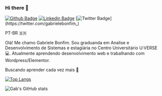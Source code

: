 ### Hi there 👋
[![Github Badge](https://img.shields.io/badge/-Github-000?style=flat-square&logo=Github&logoColor=white&link=https://github.com/gabrielebonfim)](https://github.com/gabrielebonfim)
[![Linkedin Badge](https://img.shields.io/badge/-LinkedIn-blue?style=flat-square&logo=Linkedin&logoColor=white&link=https://www.linkedin.com/in/gabrielealvesbonfim/)](https://www.linkedin.com/in/gabrielealvesbonfim/)
[![Twitter Badge](https://img.shields.io/badge/-Twitter-1ca0f1?style=flat-square&labelColor=1ca0f1&logo=twitter&logoColor=white&link=https://twitter.com/gabrielebonfim_)](https://twitter.com/gabrielebonfim_)


PT-BR :brazil:

Olá! Me chamo Gabriele Bonfim. Sou graduanda em Analise e Desenvolvimento de Sistemas e estagiária no Centro Universitário U:VERSE :computer:. 
Atualmente aprendendo desenvolvimento web e trabalhando com Wordpress/Elementor. 

Buscando aprender cada vez mais 🌱

[![Top Langs](https://github-readme-stats.vercel.app/api/top-langs/?username=gabrielebonfim&layout=compact)](https://github.com/anuraghazra/github-readme-stats)

![Gab's GitHub stats](https://github-readme-stats.vercel.app/api?username=gabrielebonfim&show_icons=true&theme=dracula)
